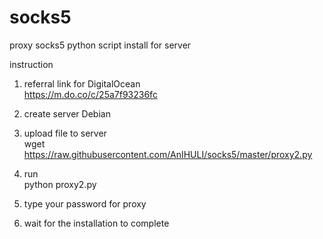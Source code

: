 # socks5
proxy socks5 python script install for server 

instruction

1. referral link for DigitalOcean<br>
https://m.do.co/c/25a7f93236fc

2. create server Debian

3. upload file to server<br>
wget https://raw.githubusercontent.com/AnIHULI/socks5/master/proxy2.py

4. run <br>
python proxy2.py

5. type your password for proxy

6. wait for the installation to complete
